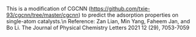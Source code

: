 This is a modification of CGCNN (https://github.com/txie-93/cgcnn/tree/master/cgcnn) to predict the adsorption properties on single-atom catalysts.\n
Reference: Zan Lian, Min Yang, Faheem Jan, and Bo Li. The Journal of Physical Chemistry Letters 2021 12 (29), 7053-7059
